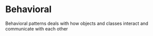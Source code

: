 # Behavioral

Behavioral patterns deals with how objects and classes interact and communicate with each other

